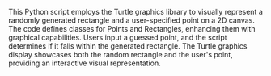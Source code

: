 This Python script employs the Turtle graphics library to visually represent a randomly generated rectangle and a user-specified point on a 2D canvas. 
The code defines classes for Points and Rectangles, enhancing them with graphical capabilities. Users input a guessed point, and the script determines if it falls within the generated rectangle. 
The Turtle graphics display showcases both the random rectangle and the user's point, providing an interactive visual representation.

